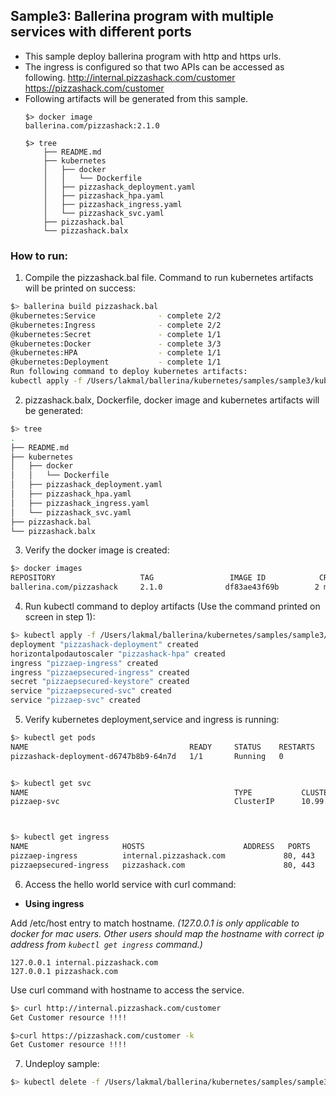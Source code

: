 ## Sample3: Ballerina program with multiple services with different ports

- This sample deploy ballerina program with http and https urls.
- The ingress is configured so that two APIs can be accessed as following.
    http://internal.pizzashack.com/customer
    https://pizzashack.com/customer
- Following artifacts will be generated from this sample.
    ``` 
    $> docker image
    ballerina.com/pizzashack:2.1.0 
    
    $> tree
        ├── README.md
        ├── kubernetes
        │   ├── docker
        │   │   └── Dockerfile
        │   ├── pizzashack_deployment.yaml
        │   ├── pizzashack_hpa.yaml
        │   ├── pizzashack_ingress.yaml
        │   └── pizzashack_svc.yaml
        ├── pizzashack.bal
        └── pizzashack.balx
    ```
### How to run:

1. Compile the  pizzashack.bal file. Command to run kubernetes artifacts will be printed on success:
```bash
$> ballerina build pizzashack.bal
@kubernetes:Service 			 - complete 2/2
@kubernetes:Ingress 			 - complete 2/2
@kubernetes:Secret 			     - complete 1/1
@kubernetes:Docker 			     - complete 3/3
@kubernetes:HPA 			     - complete 1/1
@kubernetes:Deployment 			 - complete 1/1
Run following command to deploy kubernetes artifacts: 
kubectl apply -f /Users/lakmal/ballerina/kubernetes/samples/sample3/kubernetes/

```

2. pizzashack.balx, Dockerfile, docker image and kubernetes artifacts will be generated: 
```bash
$> tree
.
├── README.md
├── kubernetes
│   ├── docker
│   │   └── Dockerfile
│   ├── pizzashack_deployment.yaml
│   ├── pizzashack_hpa.yaml
│   ├── pizzashack_ingress.yaml
│   └── pizzashack_svc.yaml
├── pizzashack.bal
└── pizzashack.balx
```

3. Verify the docker image is created:
```bash
$> docker images
REPOSITORY                   TAG                 IMAGE ID            CREATED             SIZE
ballerina.com/pizzashack     2.1.0              df83ae43f69b        2 minutes ago        102MB

```

4. Run kubectl command to deploy artifacts (Use the command printed on screen in step 1):
```bash
$> kubectl apply -f /Users/lakmal/ballerina/kubernetes/samples/sample3/kubernetes/
deployment "pizzashack-deployment" created
horizontalpodautoscaler "pizzashack-hpa" created
ingress "pizzaep-ingress" created
ingress "pizzaepsecured-ingress" created
secret "pizzaepsecured-keystore" created
service "pizzaepsecured-svc" created
service "pizzaep-svc" created

```

5. Verify kubernetes deployment,service and ingress is running:
```bash
$> kubectl get pods
NAME                                    READY     STATUS    RESTARTS   AGE
pizzashack-deployment-d6747b8b9-64n7d   1/1       Running   0          39m


$> kubectl get svc
NAME                                              TYPE           CLUSTER-IP       EXTERNAL-IP   PORT(S)                      AGE
pizzaep-svc                                       ClusterIP      10.99.151.55     <none>        9090/TCP                     1m



$> kubectl get ingress
NAME                     HOSTS                      ADDRESS   PORTS     AGE
pizzaep-ingress          internal.pizzashack.com             80, 443   37s
pizzaepsecured-ingress   pizzashack.com                      80, 443   37s
```

6. Access the hello world service with curl command:

- **Using ingress**

Add /etc/host entry to match hostname. 
_(127.0.0.1 is only applicable to docker for mac users. Other users should map the hostname with correct ip address 
from `kubectl get ingress` command.)_
 ```
 127.0.0.1 internal.pizzashack.com
 127.0.0.1 pizzashack.com
 ```
Use curl command with hostname to access the service.
```bash
$> curl http://internal.pizzashack.com/customer
Get Customer resource !!!!

$>curl https://pizzashack.com/customer -k
Get Customer resource !!!!
```

7. Undeploy sample:
```bash
$> kubectl delete -f /Users/lakmal/ballerina/kubernetes/samples/sample3/kubernetes/
```

